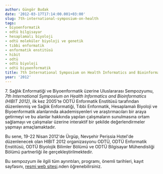 ```yaml
---
author: Güngör Budak
date: '2012-03-17T17:14:00.001+03:00'
slug: 7th-international-symposium-on-health
tags:
- biyoenformatik
- odtü bilgisayar
- hesaplamalı biyoloji
- odtü moleküler biyoloji ve genetik
- tıbbi enformatik
- enformatik enstitüsü
- hibit
- odtü
- odtü biyoloji
- odtü biyoenformatik
title: 7th International Symposium on Health Informatics and Bioinformatics
year: '2012'
---
```


7\. Sağlık Enformatiği ve Biyoenformatik üzerine Uluslararası Sempozyumu, *7th International Symposium on Health Informatics and Bioinformatics (HIBIT 2012)*, ilk kez 2005'te ODTÜ Enformatik Enstitüsü tarafından düzenlenmiş ve Sağlık Enformatiği, Tıbbi Enformatik, Hesaplamalı Biyoloji ve Biyoenformatik alanlarında akademisyenleri ve araştırmacıları bir araya getirmeyi ve bu alanlar hakkında yapılan çalışmaların sunulmasına ortam sağlamayı ve çalışmalar üzerine interaktif bir şekilde değerlendirmeler yapmayı amaçlamaktadır.

Bu sene, 19-22 Nisan 2012'de Ürgüp, Nevşehir Perissia Hotel'de düzenlenecek olan HIBIT 2012 organizasyonu ODTÜ, ODTÜ Enformatik Enstitüsü, ODTÜ Biyolojik Bilimler Bölümü ve ODTÜ Bilgisayar Mühendisliği Bölümü partnerliği ile gerçekleştirilmektedir.

Bu sempozyum ile ilgili tüm ayrıntıları, programı, önemli tarihleri, kayıt sayfasını, [resmi web sitesi](http://hibit2012.ii.metu.edu.tr/).nden öğrenebilirsiniz.
